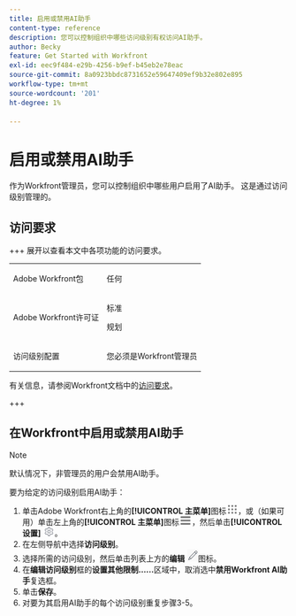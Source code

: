 ```yaml
---
title: 启用或禁用AI助手
content-type: reference
description: 您可以控制组织中哪些访问级别有权访问AI助手。
author: Becky
feature: Get Started with Workfront
exl-id: eec9f484-e29b-4256-b9ef-b45eb2e78eac
source-git-commit: 8a0923bbdc8731652e59647409ef9b32e802e895
workflow-type: tm+mt
source-wordcount: '201'
ht-degree: 1%

---
```


# 启用或禁用AI助手

作为Workfront管理员，您可以控制组织中哪些用户启用了AI助手。 这是通过访问级别管理的。

## 访问要求

+++ 展开以查看本文中各项功能的访问要求。

<table style="table-layout:auto"> 
 <col> 
 <col> 
 <tbody> 
  <tr> 
   <td role="rowheader">Adobe Workfront包</td> 
   <td> <p>任何 </p> </td> 
  </tr> 
  <tr> 
   <td role="rowheader">Adobe Workfront许可证</td> 
   <td><p>标准</p>
   <p>规划</p></td> 
  </tr> 
  <tr> 
   <td role="rowheader">访问级别配置</td> 
   <td> <p>您必须是Workfront管理员</p> </td> 
  </tr> 
 </tbody> 
</table>

有关信息，请参阅Workfront文档中的[访问要求](/help/quicksilver/administration-and-setup/add-users/access-levels-and-object-permissions/access-level-requirements-in-documentation.md)。

+++

## 在Workfront中启用或禁用AI助手

>[!NOTE]
>
>默认情况下，非管理员的用户会禁用AI助手。

要为给定的访问级别启用AI助手：

1. 单击Adobe Workfront右上角的&#x200B;**[!UICONTROL 主菜单]**&#x200B;图标![主菜单](/help/_includes/assets/main-menu-icon.png)，或（如果可用）单击左上角的&#x200B;**[!UICONTROL 主菜单]**&#x200B;图标![主菜单](/help/_includes/assets/main-menu-icon-left-nav.png)，然后单击&#x200B;**[!UICONTROL 设置]** ![设置图标](/help/_includes/assets/gear-icon-setup.png)。
1. 在左侧导航中选择&#x200B;**访问级别**。
1. 选择所需的访问级别，然后单击列表上方的&#x200B;**编辑** ![编辑图标](assets/edit-icon.png)图标。
1. 在&#x200B;**编辑访问级别**&#x200B;框的&#x200B;**设置其他限制……**&#x200B;区域中，取消选中&#x200B;**禁用Workfront AI助手**&#x200B;复选框。
1. 单击&#x200B;**保存**。
1. 对要为其启用AI助手的每个访问级别重复步骤3-5。

